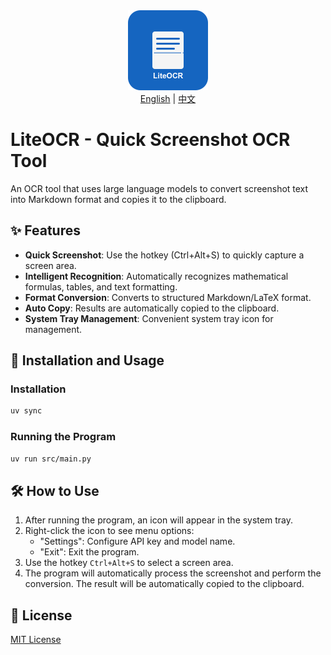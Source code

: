 <div align="center">
  <img src="resources/icon.png" width="128" height="128" alt="LiteOCR Icon">
</div>

<div align="center">
  <a href="README.md">English</a> |
  <a href="README_zh.md">中文</a>
</div>

# LiteOCR - Quick Screenshot OCR Tool

An OCR tool that uses large language models to convert screenshot text into Markdown format and copies it to the clipboard.

## ✨ Features

- **Quick Screenshot**: Use the hotkey (Ctrl+Alt+S) to quickly capture a screen area.
- **Intelligent Recognition**: Automatically recognizes mathematical formulas, tables, and text formatting.
- **Format Conversion**: Converts to structured Markdown/LaTeX format.
- **Auto Copy**: Results are automatically copied to the clipboard.
- **System Tray Management**: Convenient system tray icon for management.

## 🚀 Installation and Usage

### Installation

```bash
uv sync
```

### Running the Program

```bash
uv run src/main.py
```

## 🛠️ How to Use

1. After running the program, an icon will appear in the system tray.
2. Right-click the icon to see menu options:
   - "Settings": Configure API key and model name.
   - "Exit": Exit the program.
3. Use the hotkey `Ctrl+Alt+S` to select a screen area.
4. The program will automatically process the screenshot and perform the conversion. The result will be automatically copied to the clipboard.

## 📄 License

[MIT License](LICENSE)
